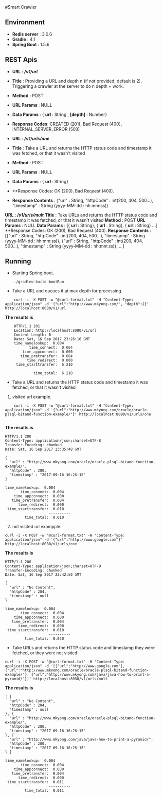 #Smart Crawler

## Environment
+ **Redis server** : 3.0.6
+ **Gradle** : 4.1
+ **Spring Boot** : 1.5.6

## REST Apis

+ **URL** : ___/v1/url___
+ **Title** : Providing a URL and depth n (if not provided, default is 2). Triggering a crawler at the server to do n depth + work.
+ **Method** : POST
+ **URL Params** :  NULL
+ **Data Params** : { **url** :  String ,  **[depth]** : Number}
+ **Response Codes**: CREATED (201), Bad Request (400), INTERNAL_SERVER_ERROR (500)

+ **URL** : ___/v1/urls/one___
+ **Title** : Take a URL and returns the HTTP status code and timestamp it was fetched, or that it wasn't visited
+ **Method** : POST
+ **URL Params** :  NULL
+ **Data Params** : { **url** :  String}
+ **Response Codes: OK (200), Bad Request (400).
+ **Response Contents** : {"url" : String, "httpCode" : int(200, 404, 500...), "timestamp" : String (yyyy-MM-dd : hh:mm:ss)}


**URL** : ___/v1/urls/mult___
**Title** : Take URLs and returns the HTTP status code and timestamp it was fetched, or that it wasn't visited
**Method** : POST
**URL Params** :  NULL
**Data Params** : [{ **url** :  String}, { **url** :  String}, { **url** :  String} ...]
**Response Codes: OK (200), Bad Request (400).
**Response Contents** : [{"url" : String, "httpCode" : int(200, 404, 500...), "timestamp" : String (yyyy-MM-dd : hh:mm:ss)}, {"url" : String, "httpCode" : int(200, 404, 500...), "timestamp" : String (yyyy-MM-dd : hh:mm:ss)}, ...]

## Running

+ Starting Spring boot.
```shell
    ./gradlew build bootRun
```

+ Take a URL and queues it at max depth for processing.
```curl
    curl -i -X POST -w "@curl-format.txt" -H "Content-Type: application/json" -d '{"url":"http://www.mkyong.com/", "depth":2}' http://localhost:8080/v1/url
```
**The results is**
```shell
    HTTP/1.1 201 
    Location: http://localhost:8080/v1/url
    Content-Length: 0
    Date: Sat, 16 Sep 2017 23:26:16 GMT
    time_namelookup:  0.004
           time_connect:  0.004
        time_appconnect:  0.000
       time_pretransfer:  0.004
          time_redirect:  0.000
     time_starttransfer:  6.210
                        ----------
             time_total:  6.210
```

+ Take a URL and returns the HTTP status code and timestamp it was fetched, or that it wasn't visited

1. visited url example.
``` curl
    curl -i -X POST -w "@curl-format.txt" -H "Content-Type: application/json" -d '{"url":"http://www.mkyong.com/oracle/oracle-plsql-bitand-function-example/"}' http://localhost:8080/v1/urls/one
    
```
**The results is**
```shell
HTTP/1.1 200 
Content-Type: application/json;charset=UTF-8
Transfer-Encoding: chunked
Date: Sat, 16 Sep 2017 23:35:48 GMT

{
  "url" : "http://www.mkyong.com/oracle/oracle-plsql-bitand-function-example/",
  "httpCode" : 200,
  "timestamp" : "2017-09-16 16:26:15"
}

time_namelookup:  0.004
       time_connect:  0.004
    time_appconnect:  0.000
   time_pretransfer:  0.004
      time_redirect:  0.000
 time_starttransfer:  0.010
                    ----------
         time_total:  0.010

```

2. not visited url exampple.
```cull
curl -i -X POST -w "@curl-format.txt" -H "Content-Type: application/json" -d '{"url":"http://www.google.com"}' http://localhost:8080/v1/urls/one
```

**The results is**
``` shell
HTTP/1.1 200 
Content-Type: application/json;charset=UTF-8
Transfer-Encoding: chunked
Date: Sat, 16 Sep 2017 23:42:50 GMT

{
  "url" : "No Content",
  "httpCode" : 204,
  "timestamp" : null
}

time_namelookup:  0.004
       time_connect:  0.004
    time_appconnect:  0.000
   time_pretransfer:  0.004
      time_redirect:  0.000
 time_starttransfer:  0.018
                    ----------
         time_total:  0.020
```

+ Take URLs and returns the HTTP status code and timestamp they were fetched, or they were not visited
```cull
curl -i -X POST -w "@curl-format.txt" -H "Content-Type: application/json" -d '[{"url":"http://www.google.com"}, {"url":"http://www.mkyong.com/oracle/oracle-plsql-bitand-function-example/"}, {"url":"http://www.mkyong.com/java/java-how-to-print-a-pyramid/"}]' http://localhost:8080/v1/urls/mult
```

**The results is**

```shell
[ {
  "url" : "No Content",
  "httpCode" : 204,
  "timestamp" : null
}, {
  "url" : "http://www.mkyong.com/oracle/oracle-plsql-bitand-function-example/",
  "httpCode" : 200,
  "timestamp" : "2017-09-16 16:26:15"
}, {
  "url" : "http://www.mkyong.com/java/java-how-to-print-a-pyramid/",
  "httpCode" : 200,
  "timestamp" : "2017-09-16 16:26:15"
} ]

time_namelookup:  0.004
       time_connect:  0.004
    time_appconnect:  0.000
   time_pretransfer:  0.004
      time_redirect:  0.000
 time_starttransfer:  0.011
                    ----------
         time_total:  0.011
```